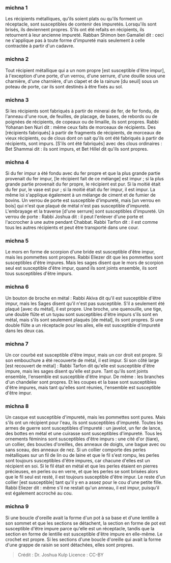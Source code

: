 
### michna 1
Les récipients métalliques, qu'ils soient plats ou qu'ils forment un réceptacle, sont susceptibles de contenir des impuretés. Lorsqu'ils sont brisés, ils deviennent propres. S'ils ont été refaits en récipients, ils retournent à leur ancienne impureté. Rabban Shimon ben Gamaliel dit : ceci ne s'applique pas à toute forme d'impureté mais seulement à celle contractée à partir d'un cadavre.

### michna 2
Tout récipient métallique qui a un nom propre [est susceptible d'être impur], à l'exception d'une porte, d'un verrou, d'une serrure, d'une douille sous une charnière, d'une charnière, d'un clapet et de la rainure [du seuil] sous un poteau de porte, car ils sont destinés à être fixés au sol.

### michna 3
Si les récipients sont fabriqués à partir de minerai de fer, de fer fondu, de l'anneau d'une roue, de feuilles, de placage, de bases, de rebords ou de poignées de récipients, de copeaux ou de limaille, ils sont propres. Rabbi Yohanan ben Nuri dit : même ceux faits de morceaux de récipients. Des [récipients fabriqués] à partir de fragments de récipients, de morceaux de vieux récipients, ou de clous dont on sait qu'ils ont été fabriqués à partir de récipients, sont impurs. [S'ils ont été fabriqués] avec des clous ordinaires : Bet Shammai dit : ils sont impurs, et Bet Hillel dit qu'ils sont propres.

### michna 4
Si du fer impur a été fondu avec du fer propre et que la plus grande partie provenait du fer impur, [le récipient fait de ce mélange] est impur ; si la plus grande partie provenait du fer propre, le récipient est pur. Si la moitié était du fer pur, le vase est pur ; si la moitié était du fer impur, il est impur. La même loi s'applique également à un mélange de ciment et de fumier de bovins. Un verrou de porte est susceptible d'impureté, mais [un verrou en bois] qui n'est que plaqué de métal n'est pas susceptible d'impureté. L'embrayage et la traverse [d'une serrure] sont susceptibles d'impureté. Un verrou de porte : Rabbi Joshua dit : il peut l'enlever d'une porte et l'accrocher à une autre pendant Chabbat. Rabbi Tarfon dit : il est comme tous les autres récipients et peut être transporté dans une cour.

### michna 5
Le mors en forme de scorpion d'une bride est susceptible d'être impur, mais les pommettes sont propres. Rabbi Eliezer dit que les pommettes sont susceptibles d'être impures. Mais les sages disent que le mors de scorpion seul est susceptible d'être impur, quand ils sont joints ensemble, ils sont tous susceptibles d'être impurs.

### michna 6
Un bouton de broche en métal : Rabbi Akiva dit qu'il est susceptible d'être impur, mais les Sages disent qu'il n'est pas susceptible. S'il a seulement été plaqué [avec du métal], il est propre. Une broche, une quenouille, une tige, une double flûte et un tuyau sont susceptibles d'être impurs s'ils sont en métal, mais s'ils sont seulement plaqués [de métal], ils sont propres. Si une double flûte a un réceptacle pour les ailes, elle est susceptible d'impureté dans les deux cas.

### michna 7
Un cor courbé est susceptible d'être impur, mais un cor droit est propre. Si son embouchure a été recouverte de métal, il est impur. Si son côté large [est recouvert de métal] : Rabbi Tarfon dit qu'elle est susceptible d'être impure, mais les sages disent qu'elle est pure. Tant qu'ils sont joints ensemble, l'ensemble est susceptible d'être impur. De même : les branches d'un chandelier sont propres. Et les coupes et la base sont susceptibles d'être impures, mais tant qu'elles sont réunies, l'ensemble est susceptible d'être impur.

### michna 8
Un casque est susceptible d'impureté, mais les pommettes sont pures. Mais s'ils ont un récipient pour l'eau, ils sont susceptibles d'impureté. Toutes les armes de guerre sont susceptibles d'impureté : un javelot, un fer de lance, des bottes en métal et une cuirasse sont susceptibles d'impureté. Tous les ornements féminins sont susceptibles d'être impurs : une cité d'or (tiare), un collier, des boucles d'oreilles, des anneaux de doigts, une bague avec ou sans sceau, des anneaux de nez. Si un collier comporte des perles métalliques sur un fil de lin ou de laine et que le fil s'est rompu, les perles sont toujours susceptibles d'être impures, car chacune d'elles est un récipient en soi. Si le fil était en métal et que les perles étaient en pierres précieuses, en perles ou en verre, et que les perles se sont brisées alors que le fil seul est resté, il est toujours susceptible d'être impur. Le reste d'un collier [est susceptible] tant qu'il y en a assez pour le cou d'une petite fille. Rabbi Eliezer dit : même s'il ne restait qu'un anneau, il est impur, puisqu'il est également accroché au cou.

### michna 9
Si une boucle d'oreille avait la forme d'un pot à sa base et d'une lentille à son sommet et que les sections se détachent, la section en forme de pot est susceptible d'être impure parce qu'elle est un réceptacle, tandis que la section en forme de lentille est susceptible d'être impure en elle-même. Le crochet est propre. Si les sections d'une boucle d'oreille qui avait la forme d'une grappe de raisin se sont détachées, elles sont propres.

>Crédit : Dr. Joshua Kulp
>Licence : CC-BY